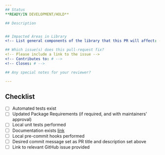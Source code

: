 ```yaml
---
## Status
**READY/IN DEVELOPMENT/HOLD**

## Description


## Impacted Areas in Library
<!-- List general components of the library that this PR will affect: -->

## Which issue(s) does this pull-request fix?
<!-- Please include a link to the issue -->
<!-- Contributes to: # -->
<!-- Closes: # -->

## Any special notes for your reviewer?

---
```


## Checklist
- [ ] Automated tests exist
- [ ] Updated Package Requirements (if required, and with maintainers' approval)
- [ ] Local unit tests performed
- [ ] Documentation exists [link]()
- [ ] Local pre-commit hooks performed
- [ ] Desired commit message set as PR title and description set above
- [ ] Link to relevant GitHub issue provided
